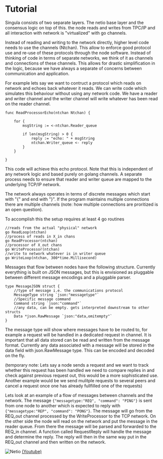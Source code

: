 # Tutorial 

Singula consists of two separate layers. The netio base layer and the consensus logic on top of this.
the node reads and writes from TPC/IP and all interaction with network is "virtualized" with go channels.

Instead of reading and writing to the network directly, higher level code needs to use the channels (Ntchan). This allow to enforce good protocol use and re-use of these protocols through the node software. Instead of thinking of code in terms of separate networks, we think of it as channels and connections of these channels. This allows for drastic simplification in the logic, because we have always a separate of concerns between communication and application.

For example lets say we want to contruct a protocol which reads on network and echoes back whatever it reads. We can write code which simulates this behaviour without using any network code. We have 
a reader and writer channel and the writer channel will write whatever has been read on the reader channel.

```
func ReadProcessorEcho(ntchan Ntchan) {

	for {		
		msgString := <-ntchan.Reader_queue
		
		if len(msgString) > 0 {
			reply := "echo: " + msgString
			ntchan.Writer_queue <- reply
		}
	}

}
```

This code will achieve this echo protocol. Note that this is independent of any network logic and 
based purely on golang channels. A separate process needs to ensure that reader and writer queue are mapped to the underlying TCP/IP network.

The network always operates in terms of discrete messages which start with "{" and end with "}". If the program maintains multiple connections there are multiple channels (note: how 
multiple connections are proritized is an open question).

To accomplish this the setup requires at least 4 go routines

```
//reads from the actual "physical" network
go ReadLoop(ntchan)
//process of reads in X_in chans
go ReadProcessor(ntchan)
//processor of X_out chans
go WriteProcessor(ntchan)
//write to network whatever is in writer queue
go WriteLoop(ntchan, 300*time.Millisecond)
```

Messages that flow between nodes have the following structure. Currently everything is built on JSON messages, but this is envisioned as pluggable between different message encodings and a pluggable parser.

```
type MessageJSON struct {
	//type of message i.e. the communications protocol
	MessageType string `json:"messagetype"`
	//Specific message command
	Command string `json:"command"`
	//any data, can be empty. gets interpreted downstream to other structs
	Data *json.RawMessage `json:"data,omitempty"`	
}
```

The message type will show where messages have to be routed to, for example a request will be handled in a dedicated request in channel. It is important that all data stored can be read and written from the message format. Currently any data associated with a message will be stored in the data field with json.RawMessage type. This can be encoded and decoded on the fly.

(temporary note: Lets say a node sends a request and we want to track whether this request has been handled we need to compare replies in and check against previous request out, this would be a more sophisticated use. Another example would be we send mulitple requests to several peers and cancel a request once one has already fullfilled one of the requests)

Lets look at an example of a flow of messages between channels and the network. The message ```{"messagetype:"REQ", "command": "PING"}``` is sent from one node to another which is expected to reply with ```{"messagetype:"REP", "command": "PONG"}```. The message will go from the REQ_out channel processed by the WriteProcessor to the TCP network. On the other side the node will read on the network and put the message in the reader queue. From there the message will be parsed and forwarded to the REQ_in channel. A function called RequestReply will handle the message and determine the reply. The reply will then in the same way put in the REQ_out channel and then written on the network. 

![Netio](https://imgur.com/vGNJZmi)
[(Youtube)](https://www.youtube.com/watch?v=3HIr0imLgxM)


